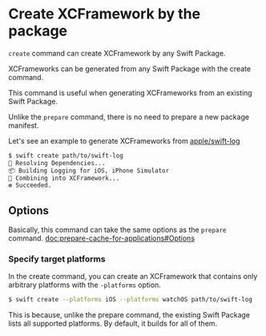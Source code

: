 # Create XCFramework by the package

`create` command can create XCFramework by any Swift Package.

XCFrameworks can be generated from any Swift Package with the create command.

This command is useful when generating XCFrameworks from an existing Swift Package.

Unlike the `prepare` command, there is no need to prepare a new package manifest.

Let's see an example to generate XCFrameworks from [apple/swift-log](https://github.com/apple/swift-log)

```bash
$ swift create path/to/swift-log
🔁 Resolving Dependencies...
📦 Building Logging for iOS, iPhone Simulator
🚀 Combining into XCFramework...
❇️ Succeeded.
```

## Options

Basically, this command can take the same options as the `prepare` command. <doc:prepare-cache-for-applications#Options>

### Specify target platforms

In the create command, you can create an XCFramework that contains only arbitrary platforms with the `-platforms` option.

```bash
$ swift create --platforms iOS --platforms watchOS path/to/swift-log
```

This is because, unlike the prepare command, the existing Swift Package lists all supported platforms.
By default, it builds for all of them.

